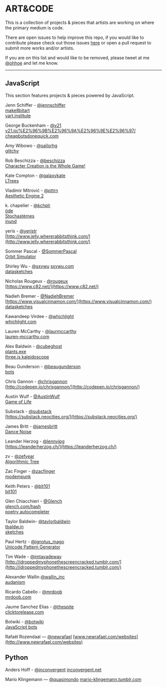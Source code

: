 # ART&CODE

This is a collection of projects & pieces that artists are working on where the primary medium is code. 

There are open issues to help improve this repo, if you would like to contribute please check out those issues [here](https://github.com/rachelnicole/art-and-code/issues) or open a pull request to submit more works and/or artists. 

If you are on this list and would like to be removed, please tweet at me [@ohhoe](https://twitter.com/ohhoe) and let me know.

----
## JavaScript
This section features projects & pieces powered by JavaScript.

Jenn Schiffer - [@jennschiffer](https://twitter.com/jennschiffer)  
[make8bitart](http://make8bitart.com)  
[vart.institute](http://vart.institute/)

George Buckenham - [@v21](https://twitter.com/v21)  
[v21.io/%E2%96%9B%E2%96%9A%E2%96%9E%E2%96%97/](http://v21.io/%E2%96%9B%E2%96%9A%E2%96%9E%E2%96%97/)  
[cheapbotsdonequick.com](http://www.cheapbotsdonequick.com)

Amy Wibowo - [@sailorhg](https://twitter.com/sailorhg)  
[glitchy](http://sailorhg.com/glitchy/)

Rob Beschizza - [@beschizza](https://twitter.com/beschizza)  
[Character Creation is the Whole Game!](https://beschizza.github.io/charactercreationisthewholegame/)

Kate Compton - [@galaxykate](https://twitter.com/galaxykate)  
[LTrees](http://www.galaxykate.com/Apps/Prototypes/LTrees/)

Vladimir Mitrović - [@pttrn](https://twitter.com/pttrn)  
[Aesthetic Engine 2](http://brutalism.rs/project/aesthetic-engine-2/)

k. chapelier - [@kchplr](https://twitter.com/kchplr)  
[öde](http://www.kchapelier.com/ode/)  
[Stochastèmes](http://www.kchapelier.com/stochastemes/)  
[inund](http://www.kchapelier.com/inund/)

yeris - [@yeristr](https://twitter.com/yeristr)  
[http://www.jelly.whererabbitsthink.com/](http://www.jelly.whererabbitsthink.com/)

Sommer Pascal - [@SommerPascal](https://twitter.com/SommerPascal)  
[Orbit Simulator](http://codelis.ch/orbit/)

Shirley Wu - [@sxywu](https://twitter.com/sxywu) 
[sxywu.com](http://sxywu.com/)  
[datasketches](http://sxywu.com/)

Nicholas Rougeux - [@rougeux](https://twitter.com/rougeux)  
[https://www.c82.net/](https://www.c82.net/)  

Nadieh Bremer - [@NadiehBremer](https://twitter.com/NadiehBremer)  
[https://www.visualcinnamon.com/](https://www.visualcinnamon.com/)  
[datasketches](http://sxywu.com/)

Kawandeep Virdee - [@whichlight](http://www.whichlight.com)  
[whichlight.com](http://www.whichlight.com)  

Lauren McCarthy - [@laurmccarthy](https://twitter.com/laurmccarthy)  
[lauren-mccarthy.com](http://lauren-mccarthy.com/)

Alex Baldwin - [@cubeghost](https://twitter.com/cubeghost)  
[plants.exe](https://codepen.io/goosey/pen/xEJVZx)  
[three.js kaleidoscope](https://codepen.io/goosey/pen/GooRZj)

Beau Gunderson - [@beaugunderson](https://twitter.com/beaugunderson)  
[bots](https://mobile.twitter.com/beaugunderson/lists/my-bots)  

Chris Gannon - [@chrisgannon](https://twitter.com/chrisgannon)  
[http://codepen.io/chrisgannon/](http://codepen.io/chrisgannon/)  

Austin Wulf - [@AustinWulf](http://twitter.com/AustinWulf)  
[Game of Life](http://codepen.io/atwulf/full/oLBmWO/)  

Substack - [@substack](https://twitter.com/substack)  
[https://substack.neocities.org/](https://substack.neocities.org/)

James Britt - [@jamesbritt](https://twitter.com/jamesbritt)  
[Dance Noise](http://www.dancenoise.com)  

Leander Herzog - [@lennyjpg](https://twitter.com/lennyjpg)  
[https://leanderherzog.ch/](https://leanderherzog.ch/)

zv - [@zefyear](https://twitter.com/zefyear)  
[Algorithmic Tree](http://zv.github.io/algorithmic-tree.html)  

Zac Finger - [@zacfinger](https://twitter.com/zacfinger)  
[modempunk](http://modempunk.com/)  

Keith Peters - [@bit101](https://twitter.com/bit101)  
[bit101](https://bit101.github.io/lab/index.html)

Glen Chiacchieri - [@Glench](https://twitter.com/glench)  
[glench.com/hash](http://glench.com/hash)  
[poetry autocompleter](http://glench.com/PoetryAutocompleter/)

Taylor Baldwin- [@taylorbaldwin](https://twitter.com/taylorbaldwin)  
[tbaldw.in](http://tbaldw.in)  
[sketches](http://rolyatmax.github.io/sketches)  

Paul Hertz - [@ignotus_mago](https://twitter.com/ignotus_mago)  
[Unicode Pattern Generator](http://paulhertz.net/saic/artware/code/unimundo_02.html)

Tim Wade - [@imtayadeway](https://twitter.com/imtayadeway)  
[http://idroppedmyphonethescreencracked.tumblr.com/](http://idroppedmyphonethescreencracked.tumblr.com/)  

Alexander Wallin [@wallin_inc](https://twitter.com/wallin_inc)  
[audanism](http://audanism.alexanderwallin.com)  

Ricardo Cabello - [@mrdoob](https://twitter.com/mrdoob)  
[mrdoob.com](http://www.mrdoob.com)  

Jaume Sanchez Elias - [@thespite](https://twitter.com/thespite)  
[clicktorelease.com](http://www.clicktorelease.com)  

Botwiki - [@botwiki](http://www.botwiki.org)  
[JavaScript bots](https://botwiki.org/tag/bot+javascript/)

Rafaël Rozendaal — [@newrafael](https://twitter.com/newrafael)
[www.newrafael.com/websites](http://www.newrafael.com/websites)

## Python

Anders Hoff - [@inconvergent](https://twitter.com/inconvergent)
[inconvergent.net](http://inconvergent.net/)

Mario Klingemann — [@quasimondo](https://twitter.com/quasimondo)
[mario-klingemann.tumblr.com](http://mario-klingemann.tumblr.com/)



